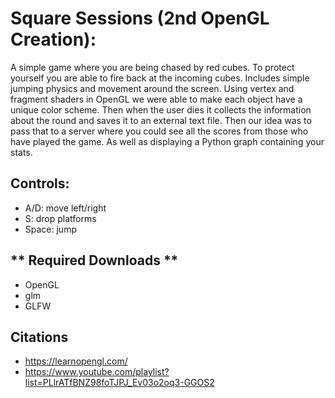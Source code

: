 # Square Sessions (2nd OpenGL Creation):
A simple game where you are being chased by red cubes. To protect yourself you are able to fire back at the incoming cubes. Includes simple jumping physics and movement around the screen. Using vertex and fragment shaders in OpenGL we were able to make each object have a unique color scheme. Then when the user dies it collects the information about the round and saves it to an external text file. Then our idea was to pass that to a server where you could see all the scores from those who have played the game. As well as displaying a Python graph containing your stats.

## Controls:
- A/D: move left/right
- S: drop platforms
- Space: jump

## ** Required Downloads **
- OpenGL
- glm
- GLFW

## Citations
- https://learnopengl.com/
- https://www.youtube.com/playlist?list=PLlrATfBNZ98foTJPJ_Ev03o2oq3-GGOS2
